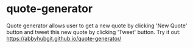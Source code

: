 # quote-generator
Quote generator allows user to get a new quote by clicking 'New Quote' button and tweet this new quote by clicking 'Tweet' button. 
Try it out: https://abbyhubgit.github.io/quote-generator/

